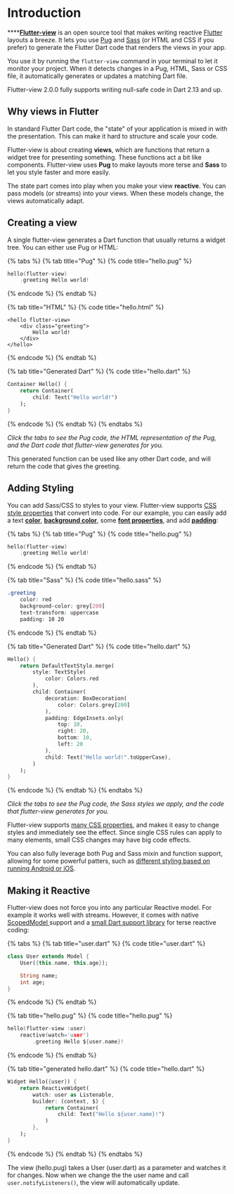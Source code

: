 # Introduction

****[**Flutter-view**](https://flutter-view.io) is an open source tool that makes writing reactive [Flutter](http://flutter.io) layouts a breeze. It lets you use [Pug](http://pugjs.org) and [Sass](http://sass-lang.com) (or HTML and CSS if you prefer) to generate the Flutter Dart code that renders the views in your app.

You use it by running the `flutter-view` command in your terminal to let it monitor your project. When it detects changes in a Pug, HTML, Sass or CSS file, it automatically generates or updates a matching Dart file.

Flutter-view 2.0.0 fully supports writing null-safe code in Dart 2.13 and up.

## Why views in Flutter

In standard Flutter Dart code, the "state" of your application is mixed in with the presentation. This can make it hard to structure and scale your code.

Flutter-view is about creating **views**, which are functions that return a widget tree for presenting something. These functions act a bit like components. Flutter-view uses **Pug** to make layouts more terse and **Sass** to let you style faster and more easily.

The state part comes into play when you make your view **reactive**. You can pass models (or streams) into your views. When these models change, the views automatically adapt.

## Creating a view

A single flutter-view generates a Dart function that usually returns a widget tree. You can either use Pug or HTML:

{% tabs %}
{% tab title="Pug" %}
{% code title="hello.pug" %}
```c
hello(flutter-view)
    .greeting Hello world!
```
{% endcode %}
{% endtab %}

{% tab title="HTML" %}
{% code title="hello.html" %}
```markup
<hello flutter-view>
    <div class="greeting">
        Hello world!
    </div>
</hello>
```
{% endcode %}
{% endtab %}

{% tab title="Generated Dart" %}
{% code title="hello.dart" %}
```dart
Container Hello() {
    return Container(
        child: Text("Hello world!")
    );
}
```
{% endcode %}
{% endtab %}
{% endtabs %}

_Click the tabs to see the Pug code, the HTML representation of the Pug, and the Dart code that flutter-view generates for you._

This generated function can be used like any other Dart code, and will return the code that gives the greeting.

## Adding Styling

You can add Sass/CSS to styles to your view. Flutter-view supports [CSS style properties](reference/css-properties.md) that convert into code. For our example, you can easily add a text [**color**](reference/css-properties.md#color-color), [**background color**](reference/css-properties.md#box-shadow-2), some [**font properties**](reference/css-properties.md#box-shadow-8), and add [**padding**](reference/css-properties.md#padding):

{% tabs %}
{% tab title="Pug" %}
{% code title="hello.pug" %}
```c
hello(flutter-view)
    .greeting Hello world!
```
{% endcode %}
{% endtab %}

{% tab title="Sass" %}
{% code title="hello.sass" %}
```css
.greeting
    color: red
    background-color: grey[200]
    text-transform: uppercase
    padding: 10 20
```
{% endcode %}
{% endtab %}

{% tab title="Generated Dart" %}
{% code title="hello.dart" %}
```dart
Hello() {
    return DefaultTextStyle.merge(
        style: TextStyle(
            color: Colors.red
        ),
        child: Container(
            decoration: BoxDecoration(
                color: Colors.grey[200]
            ),
            padding: EdgeInsets.only(
                top: 10,
                right: 20,
                bottom: 10,
                left: 20
            ),
            child: Text("Hello world!".toUpperCase),
        )
    );
}
```
{% endcode %}
{% endtab %}
{% endtabs %}

_Click the tabs to see the Pug code, the Sass styles we apply, and the code that flutter-view generates for you._

Flutter-view supports [many CSS properties](reference/css-properties.md), and makes it easy to change styles and immediately see the effect. Since single CSS rules can apply to many elements, small CSS changes may have big code effects.

You can also fully leverage both Pug and Sass mixin and function support, allowing for some powerful patters, such as [different styling based on running Android or iOS](guide/untitled.md).

## Making it Reactive

Flutter-view does not force you into any particular Reactive model. For example it works well with streams. However, it comes with native [ScopedModel ](https://pub.dartlang.org/packages/scoped\_model)support and a [small Dart support library](https://pub.dartlang.org/packages/flutter\_view\_tools) for terse reactive coding:

{% tabs %}
{% tab title="user.dart" %}
{% code title="user.dart" %}
```dart
class User extends Model {
    User({this.name, this.age});

    String name;
    int age;
}
```
{% endcode %}
{% endtab %}

{% tab title="hello.pug" %}
{% code title="hello.pug" %}
```c
hello(flutter-view :user)
    reactive(watch='user')
        .greeting Hello ${user.name}!
```
{% endcode %}
{% endtab %}

{% tab title="generated hello.dart" %}
{% code title="hello.dart" %}
```dart
Widget Hello({user}) {
    return ReactiveWidget(
        watch: user as Listenable,
        builder: (context, $) {
            return Container(
                child: Text("Hello ${user.name}!")
            )
        },
    );
}
```
{% endcode %}
{% endtab %}
{% endtabs %}

The view (hello.pug) takes a User (user.dart) as a parameter and watches it for changes. Now when we change the the user name and call  `user.notifyListeners()`,  the view will automatically update.
